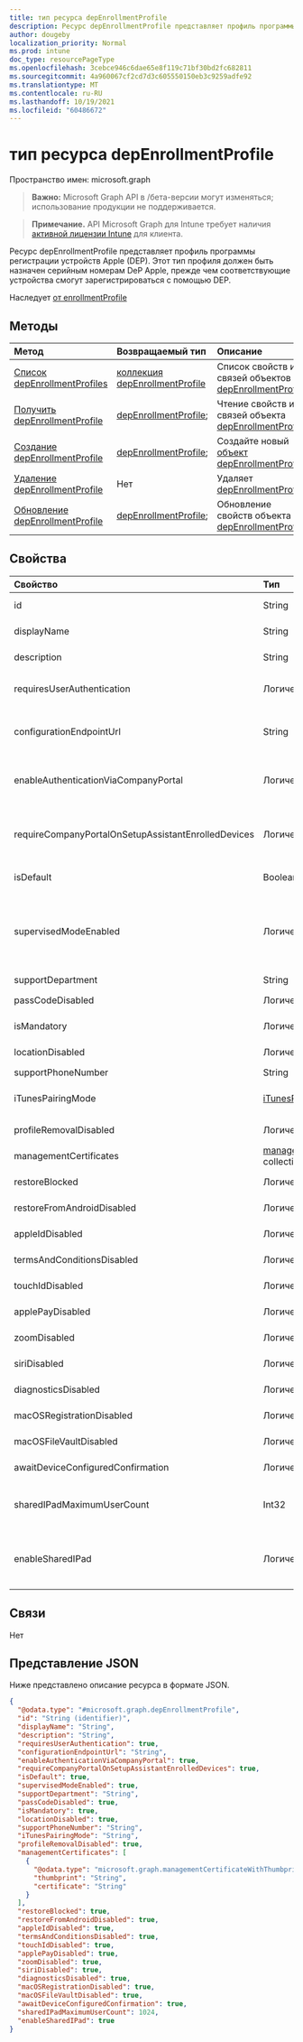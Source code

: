 ```yaml
---
title: тип ресурса depEnrollmentProfile
description: Ресурс depEnrollmentProfile представляет профиль программы регистрации устройств Apple (DEP). Этот тип профиля должен быть назначен серийным номерам DeP Apple, прежде чем соответствующие устройства смогут зарегистрироваться с помощью DEP.
author: dougeby
localization_priority: Normal
ms.prod: intune
doc_type: resourcePageType
ms.openlocfilehash: 3cebce946c6dae65e8f119c71bf30bd2fc682811
ms.sourcegitcommit: 4a960067cf2cd7d3c605550150eb3c9259adfe92
ms.translationtype: MT
ms.contentlocale: ru-RU
ms.lasthandoff: 10/19/2021
ms.locfileid: "60486672"
---
```

# <a name="depenrollmentprofile-resource-type"></a>тип ресурса depEnrollmentProfile

Пространство имен: microsoft.graph

> **Важно:** Microsoft Graph API в /бета-версии могут изменяться; использование продукции не поддерживается.

> **Примечание.** API Microsoft Graph для Intune требует наличия [активной лицензии Intune](https://go.microsoft.com/fwlink/?linkid=839381) для клиента.

Ресурс depEnrollmentProfile представляет профиль программы регистрации устройств Apple (DEP). Этот тип профиля должен быть назначен серийным номерам DeP Apple, прежде чем соответствующие устройства смогут зарегистрироваться с помощью DEP.


Наследует [от enrollmentProfile](../resources/intune-enrollment-enrollmentprofile.md)

## <a name="methods"></a>Методы
|Метод|Возвращаемый тип|Описание|
|:---|:---|:---|
|[Список depEnrollmentProfiles](../api/intune-enrollment-depenrollmentprofile-list.md)|[коллекция depEnrollmentProfile](../resources/intune-enrollment-depenrollmentprofile.md)|Список свойств и связей объектов [depEnrollmentProfile.](../resources/intune-enrollment-depenrollmentprofile.md)|
|[Получить depEnrollmentProfile](../api/intune-enrollment-depenrollmentprofile-get.md)|[depEnrollmentProfile](../resources/intune-enrollment-depenrollmentprofile.md);|Чтение свойств и связей объекта [depEnrollmentProfile.](../resources/intune-enrollment-depenrollmentprofile.md)|
|[Создание depEnrollmentProfile](../api/intune-enrollment-depenrollmentprofile-create.md)|[depEnrollmentProfile](../resources/intune-enrollment-depenrollmentprofile.md);|Создайте новый [объект depEnrollmentProfile.](../resources/intune-enrollment-depenrollmentprofile.md)|
|[Удаление depEnrollmentProfile](../api/intune-enrollment-depenrollmentprofile-delete.md)|Нет|Удаляет [depEnrollmentProfile](../resources/intune-enrollment-depenrollmentprofile.md).|
|[Обновление depEnrollmentProfile](../api/intune-enrollment-depenrollmentprofile-update.md)|[depEnrollmentProfile](../resources/intune-enrollment-depenrollmentprofile.md);|Обновление свойств объекта [depEnrollmentProfile.](../resources/intune-enrollment-depenrollmentprofile.md)|

## <a name="properties"></a>Свойства
|Свойство|Тип|Описание|
|:---|:---|:---|
|id|String|GUID для объекта Inherited from [enrollmentProfile](../resources/intune-enrollment-enrollmentprofile.md)|
|displayName|String|Имя профиля, унаследованной от [enrollmentProfile](../resources/intune-enrollment-enrollmentprofile.md)|
|description|String|Описание профиля, унаследованной от [enrollmentProfile](../resources/intune-enrollment-enrollmentprofile.md)|
|requiresUserAuthentication|Логический|Указывает, требует ли профиль проверки подлинности пользователя, унаследованной от [enrollmentProfile](../resources/intune-enrollment-enrollmentprofile.md)|
|configurationEndpointUrl|String|URL-адрес конечной точки конфигурации для использования для регистрации, унаследованной [от enrollmentProfile](../resources/intune-enrollment-enrollmentprofile.md)|
|enableAuthenticationViaCompanyPortal|Логический|Указывает на проверку подлинности с помощью помощника установки Apple вместо Корпоративный портал. Унаследованный от [enrollmentProfile](../resources/intune-enrollment-enrollmentprofile.md)|
|requireCompanyPortalOnSetupAssistantEnrolledDevices|Логический|Указывает, Корпоративный портал требуется на устройствах, зарегистрированных помощником установки, унаследованных от [enrollmentProfile](../resources/intune-enrollment-enrollmentprofile.md)|
|isDefault|Boolean|Указывает, является ли это профилем по умолчанию|
|supervisedModeEnabled|Логический|Режим Под контролем, True, чтобы включить, ложные в противном случае. Дополнительные https://docs.microsoft.com/intune/deploy-use/enroll-devices-in-microsoft-intune сведения см. в дополнительных сведениях.|
|supportDepartment|String|Сведения отдела поддержки|
|passCodeDisabled|Логический|Указывает отключение области установки passcode|
|isMandatory|Логический|Указывает, является ли профиль обязательным|
|locationDisabled|Логический|Указывает, отключена ли панорама установки службы расположения|
|supportPhoneNumber|String|Номер телефона поддержки|
|iTunesPairingMode|[iTunesPairingMode](../resources/intune-enrollment-itunespairingmode.md).|Указывает режим сопряжения iTunes. Возможные значения: `disallow`, `allow`, `requiresCertificate`.|
|profileRemovalDisabled|Логический|Указывает, отключен ли параметр удаления профиля|
|managementCertificates|[managementCertificateWithThumbprint](../resources/intune-enrollment-managementcertificatewiththumbprint.md) collection|Сертификаты управления для Apple Configurator|
|restoreBlocked|Логический|Указывает, заблокирована ли настройка области восстановления|
|restoreFromAndroidDisabled|Логический|Указывает, отключено ли восстановление с Android|
|appleIdDisabled|Логический|Указывает, отключена ли области установки apple id|
|termsAndConditionsDisabled|Логический|Указывает, отключено ли области установки "Условия и условия"|
|touchIdDisabled|Логический|Указывает, отключена ли настройка сенсорного id|
|applePayDisabled|Логический|Указывает, отключена ли система установки apple pay|
|zoomDisabled|Логический|Указывает, отключена ли панорама настройки масштабирования|
|siriDisabled|Логический|Указывает, отключено ли области настройки siri|
|diagnosticsDisabled|Логический|Указывает отключение области настройки диагностики|
|macOSRegistrationDisabled|Логический|Указывает, отключена ли регистрация ОС Mac|
|macOSFileVaultDisabled|Логический|Указывает, отключено ли хранилище файлов ОС Mac|
|awaitDeviceConfiguredConfirmation|Логический|Указывает, нужно ли устройству ждать настроенного подтверждения|
|sharedIPadMaximumUserCount|Int32|Это указывает максимальное число пользователей, которые могут использовать общие iPad. Применимо только в iPad режиме.|
|enableSharedIPad|Логический|Это указывает, должно ли устройство быть зарегистрированным в режиме, который включает несколько сценариев пользователей. Применимо только в общих iPads.|

## <a name="relationships"></a>Связи
Нет

## <a name="json-representation"></a>Представление JSON
Ниже представлено описание ресурса в формате JSON.
<!-- {
  "blockType": "resource",
  "keyProperty": "id",
  "@odata.type": "microsoft.graph.depEnrollmentProfile"
}
-->
``` json
{
  "@odata.type": "#microsoft.graph.depEnrollmentProfile",
  "id": "String (identifier)",
  "displayName": "String",
  "description": "String",
  "requiresUserAuthentication": true,
  "configurationEndpointUrl": "String",
  "enableAuthenticationViaCompanyPortal": true,
  "requireCompanyPortalOnSetupAssistantEnrolledDevices": true,
  "isDefault": true,
  "supervisedModeEnabled": true,
  "supportDepartment": "String",
  "passCodeDisabled": true,
  "isMandatory": true,
  "locationDisabled": true,
  "supportPhoneNumber": "String",
  "iTunesPairingMode": "String",
  "profileRemovalDisabled": true,
  "managementCertificates": [
    {
      "@odata.type": "microsoft.graph.managementCertificateWithThumbprint",
      "thumbprint": "String",
      "certificate": "String"
    }
  ],
  "restoreBlocked": true,
  "restoreFromAndroidDisabled": true,
  "appleIdDisabled": true,
  "termsAndConditionsDisabled": true,
  "touchIdDisabled": true,
  "applePayDisabled": true,
  "zoomDisabled": true,
  "siriDisabled": true,
  "diagnosticsDisabled": true,
  "macOSRegistrationDisabled": true,
  "macOSFileVaultDisabled": true,
  "awaitDeviceConfiguredConfirmation": true,
  "sharedIPadMaximumUserCount": 1024,
  "enableSharedIPad": true
}
```



